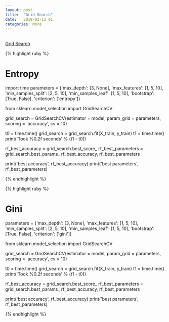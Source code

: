 ```yaml
---
layout: post
title:  "Grid Search"
date:   2018-02-13 01
categories: More
---
```

<br />

<a href="https://scikit-learn.org/stable/modules/grid_search.html#exhaustive-grid-search">
Grid Search
</a>

{% highlight ruby %}

# Entropy
import time
parameters = {'max_depth': [3, None],
              'max_features': [1, 5, 10],
              'min_samples_split': [2, 5, 10],
              'min_samples_leaf': [1, 5, 10],
              'bootstrap': [True, False],
              'criterion': ['entropy']}

from sklearn.model_selection import GridSearchCV

grid_search = GridSearchCV(estimator = model,
                           param_grid = parameters,
                           scoring = 'accuracy',
                           cv = 10)

t0 = time.time()
grid_search = grid_search.fit(X_train, y_train)
t1 = time.time()
print('Took %0.2f seconds' % (t1 - t0))

rf_best_accuracy = grid_search.best_score_
rf_best_parameters = grid_search.best_params_
rf_best_accuracy, rf_best_parameters

print('best accuracy', rf_best_accuracy)
print('best parameters', rf_best_parameters)

{% endhighlight %}

{% highlight ruby %}

# Gini
parameters = {'max_depth': [3, None],
              'max_features': [1, 5, 10],
              'min_samples_split': [2, 5, 10],
              'min_samples_leaf': [1, 5, 10],
              'bootstrap': [True, False],
              'criterion': ['gini']}

from sklearn.model_selection import GridSearchCV

grid_search = GridSearchCV(estimator = model,
                           param_grid = parameters,
                           scoring = 'accuracy',
                           cv = 10)

t0 = time.time()
grid_search = grid_search.fit(X_train, y_train)
t1 = time.time()
print('Took %0.2f seconds' % (t1 - t0))

rf_best_accuracy = grid_search.best_score_
rf_best_parameters = grid_search.best_params_
rf_best_accuracy, rf_best_parameters

print('best accuracy', rf_best_accuracy)
print('best parameters', rf_best_parameters)

{% endhighlight %}